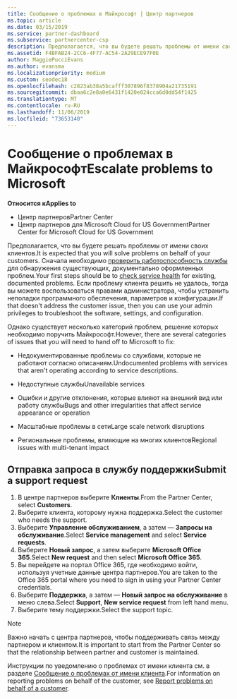 ```yaml
---
title: Сообщение о проблемах в Майкрософт | Центр партнеров
ms.topic: article
ms.date: 03/15/2019
ms.service: partner-dashboard
ms.subservice: partnercenter-csp
description: Предполагается, что вы будете решать проблемы от имени своих клиентов. Однако существует несколько категорий проблем, которые необходимо передать в корпорацию Майкрософт для исправления.
ms.assetid: F4BFAB24-2CC6-4F77-AC54-2A29ECE97F0E
author: MaggiePucciEvans
ms.author: evansma
ms.localizationpriority: medium
ms.custom: seodec18
ms.openlocfilehash: c2823ab38a5bcafff307896f8378904a21735191
ms.sourcegitcommit: dbaa6c2e8a0e6431f1420e024cca6d0dd54f1425
ms.translationtype: MT
ms.contentlocale: ru-RU
ms.lasthandoff: 11/06/2019
ms.locfileid: "73653140"
---
```

# <a name="escalate-problems-to-microsoft"></a><span data-ttu-id="f0793-104">Сообщение о проблемах в Майкрософт</span><span class="sxs-lookup"><span data-stu-id="f0793-104">Escalate problems to Microsoft</span></span>

<span data-ttu-id="f0793-105">**Относится к**</span><span class="sxs-lookup"><span data-stu-id="f0793-105">**Applies to**</span></span>

-  <span data-ttu-id="f0793-106">Центр партнеров</span><span class="sxs-lookup"><span data-stu-id="f0793-106">Partner Center</span></span>
-  <span data-ttu-id="f0793-107">Центр партнеров для Microsoft Cloud for US Government</span><span class="sxs-lookup"><span data-stu-id="f0793-107">Partner Center for Microsoft Cloud for US Government</span></span>


<span data-ttu-id="f0793-108">Предполагается, что вы будете решать проблемы от имени своих клиентов.</span><span class="sxs-lookup"><span data-stu-id="f0793-108">It is expected that you will solve problems on behalf of your customers.</span></span> <span data-ttu-id="f0793-109">Сначала необходимо [проверить работоспособность службы](check-service-health.md) для обнаружения существующих, документально оформленных проблем.</span><span class="sxs-lookup"><span data-stu-id="f0793-109">Your first steps should be to [check service health](check-service-health.md) for existing, documented problems.</span></span> <span data-ttu-id="f0793-110">Если проблему клиента решить не удалось, тогда вы можете воспользоваться правами администратора, чтобы устранить неполадки программного обеспечения, параметров и конфигурации.</span><span class="sxs-lookup"><span data-stu-id="f0793-110">If that doesn't address the customer issue, then you can use your admin privileges to troubleshoot the software, settings, and configuration.</span></span>

<span data-ttu-id="f0793-111">Однако существует несколько категорий проблем, решение которых необходимо поручить Майкрософт.</span><span class="sxs-lookup"><span data-stu-id="f0793-111">However, there are several categories of issues that you will need to hand off to Microsoft to fix:</span></span>

-   <span data-ttu-id="f0793-112">Недокументированные проблемы со службами, которые не работают согласно описаниям.</span><span class="sxs-lookup"><span data-stu-id="f0793-112">Undocumented problems with services that aren't operating according to service descriptions.</span></span>

-   <span data-ttu-id="f0793-113">Недоступные службы</span><span class="sxs-lookup"><span data-stu-id="f0793-113">Unavailable services</span></span>

-   <span data-ttu-id="f0793-114">Ошибки и другие отклонения, которые влияют на внешний вид или работу службы</span><span class="sxs-lookup"><span data-stu-id="f0793-114">Bugs and other irregularities that affect service appearance or operation</span></span>

-   <span data-ttu-id="f0793-115">Масштабные проблемы в сети</span><span class="sxs-lookup"><span data-stu-id="f0793-115">Large scale network disruptions</span></span>

-   <span data-ttu-id="f0793-116">Региональные проблемы, влияющие на многих клиентов</span><span class="sxs-lookup"><span data-stu-id="f0793-116">Regional issues with multi-tenant impact</span></span>

## <a name="submit-a-support-request"></a><span data-ttu-id="f0793-117">Отправка запроса в службу поддержки</span><span class="sxs-lookup"><span data-stu-id="f0793-117">Submit a support request</span></span>

1. <span data-ttu-id="f0793-118">В центре партнеров выберите **Клиенты**.</span><span class="sxs-lookup"><span data-stu-id="f0793-118">From the Partner Center, select **Customers**.</span></span>
2. <span data-ttu-id="f0793-119">Выберите клиента, которому нужна поддержка.</span><span class="sxs-lookup"><span data-stu-id="f0793-119">Select the customer who needs the support.</span></span>
3. <span data-ttu-id="f0793-120">Выберите **Управление обслуживанием**, а затем — **Запросы на обслуживание**.</span><span class="sxs-lookup"><span data-stu-id="f0793-120">Select **Service management** and select **Service requests**.</span></span>
4. <span data-ttu-id="f0793-121">Выберите **Новый запрос**, а затем выберите **Microsoft Office 365**.</span><span class="sxs-lookup"><span data-stu-id="f0793-121">Select **New request** and then select **Microsoft Office 365**.</span></span>
5. <span data-ttu-id="f0793-122">Вы перейдете на портал Office 365, где необходимо войти, используя учетные данные центра партнеров.</span><span class="sxs-lookup"><span data-stu-id="f0793-122">You are taken to the Office 365 portal where you need to sign in using your Partner Center credentials.</span></span>
6. <span data-ttu-id="f0793-123">Выберите **Поддержка**, а затем — **Новый запрос на обслуживание** в меню слева.</span><span class="sxs-lookup"><span data-stu-id="f0793-123">Select **Support**, **New service request** from left hand menu.</span></span>
7. <span data-ttu-id="f0793-124">Выберите тему поддержки.</span><span class="sxs-lookup"><span data-stu-id="f0793-124">Select the support topic.</span></span>

>[!NOTE]
><span data-ttu-id="f0793-125">Важно начать с центра партнеров, чтобы поддерживать связь между партнером и клиентом.</span><span class="sxs-lookup"><span data-stu-id="f0793-125">It is important to start from the Partner Center so that the relationship between partner and customer is maintained.</span></span> 


<span data-ttu-id="f0793-126">Инструкции по уведомлению о проблемах от имени клиента см. в разделе [Сообщение о проблемах от имени клиента](report-problems-on-behalf-of-a-customer.md).</span><span class="sxs-lookup"><span data-stu-id="f0793-126">For information on reporting problems on behalf of the customer, see [Report problems on behalf of a customer](report-problems-on-behalf-of-a-customer.md).</span></span>

 

 



